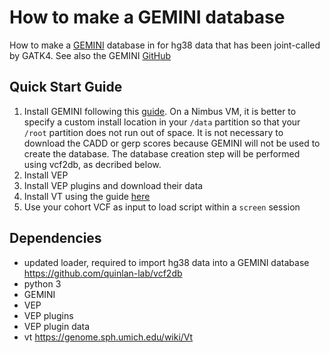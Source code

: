 # How to make a GEMINI database

How to make a [GEMINI](https://gemini.readthedocs.io/en/latest/) database in for hg38 data that has been joint-called by GATK4. See also the GEMINI [GitHub](https://github.com/arq5x/gemini)

## Quick Start Guide
1. Install GEMINI following this [guide](https://gemini.readthedocs.io/en/latest/content/installation.html). On a Nimbus VM, it is better to specify a custom install location in your `/data` partition so that your `/root` partition does not run out of space. It is not necessary to download the CADD or gerp scores because GEMINI will not be used to create the database. The database creation step will be performed using vcf2db, as decribed below. 
2. Install VEP
3. Install VEP plugins and download their data
4. Install VT using the guide [here](https://genome.sph.umich.edu/wiki/Vt#General)
5. Use your cohort VCF as input to load script within a `screen` session

## Dependencies
  - updated loader, required to import hg38 data into a GEMINI database https://github.com/quinlan-lab/vcf2db
  - python 3
  - GEMINI
  - VEP
  - VEP plugins
  - VEP plugin data
  - vt https://genome.sph.umich.edu/wiki/Vt
